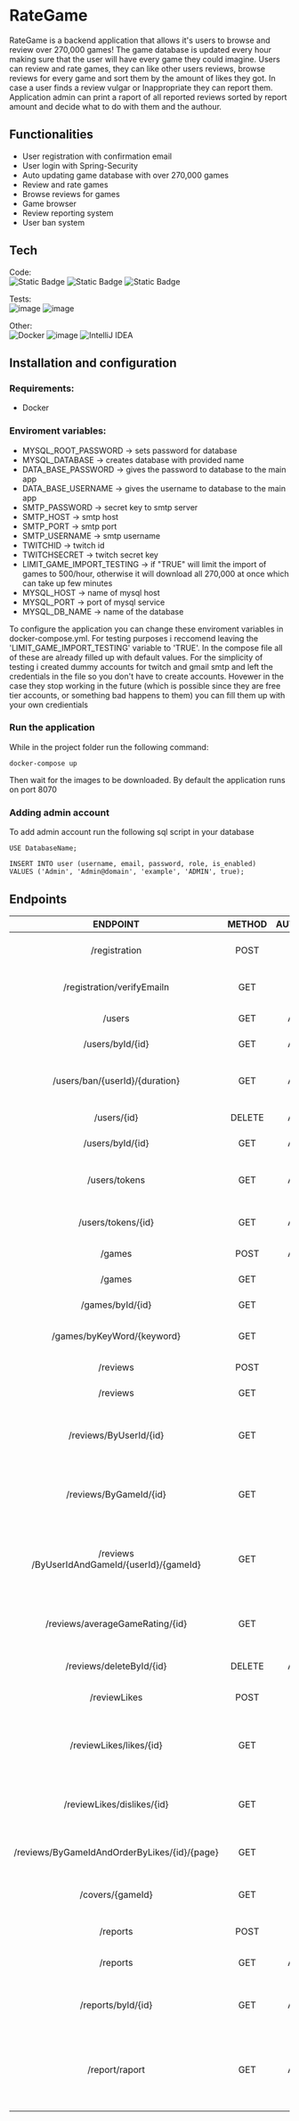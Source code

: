 # RateGame
RateGame is a backend application that allows it's users to browse and review over 270,000 games!
The game database is updated every hour making sure that the user will have every game they could imagine.
Users can review and rate games, they can like other users reviews, browse reviews for every game and sort them by the amount of likes they got.
In case a user finds a review vulgar or Inappropriate they can report them. Application admin can print a raport of all reported reviews sorted by report amount and decide what to do with them and the authour.

 

## Functionalities
  - User registration with confirmation email
  - User login with Spring-Security
  - Auto updating game database with over 270,000 games
  - Review and rate games
  - Browse reviews for games
  - Game browser
  - Review reporting system
  - User ban system


## Tech 
Code: <br>
![Static Badge](https://img.shields.io/badge/java_17-orange?style=for-the-badge&logo=openjdk&logoColor=white)
![Static Badge](https://img.shields.io/badge/Spring_Boot_3-6DB33F?style=for-the-badge&logo=spring&logoColor=white)
![Static Badge](https://img.shields.io/badge/mysql-4479A1.svg?style=for-the-badge&logo=mysql&logoColor=white)
<br>

Tests: <br>
![image](https://img.shields.io/badge/Junit5-25A162?style=for-the-badge&logo=junit5&logoColor=white)
![image](https://img.shields.io/badge/Mockito-78A641?style=for-the-badge)
<br>

Other: <br>
![Docker](https://img.shields.io/badge/docker-%230db7ed.svg?style=for-the-badge&logo=docker&logoColor=white)
![image](https://img.shields.io/badge/maven-C71A36?style=for-the-badge&logo=apachemaven&logoColor=white)
![IntelliJ IDEA](https://img.shields.io/badge/IntelliJIDEA-000000.svg?style=for-the-badge&logo=intellij-idea&logoColor=white)


## Installation and configuration
### Requirements:
  - Docker


### Enviroment variables:
  - MYSQL_ROOT_PASSWORD -> sets password for database
  - MYSQL_DATABASE -> creates database with provided name
  - DATA_BASE_PASSWORD -> gives the password to database to the main app
  - DATA_BASE_USERNAME -> gives the username to database to the main app
  - SMTP_PASSWORD -> secret key to smtp server
  - SMTP_HOST -> smtp host
  - SMTP_PORT -> smtp port
  - SMTP_USERNAME -> smtp username
  - TWITCHID -> twitch id
  - TWITCHSECRET -> twitch secret key
  - LIMIT_GAME_IMPORT_TESTING -> if "TRUE" will limit the import of games to 500/hour, otherwise it will download all 270,000 at once which can take up few minutes
  - MYSQL_HOST -> name of mysql host
  - MYSQL_PORT -> port of mysql service
  - MYSQL_DB_NAME -> name of the database

To configure the application you can change these enviroment variables in docker-compose.yml. For testing purposes i reccomend leaving the 'LIMIT_GAME_IMPORT_TESTING' variable to 'TRUE'. In the compose file all of these are already filled up with default values. For the simplicity of testing i created dummy accounts for twitch and gmail smtp and left the credentials in the file so you don't have to create accounts. Hovewer in the case they stop working in the future (which is possible since they are free tier accounts, or something bad happens to them) you can fill them up with your own credientials


### Run the application
While in the project folder run the following command:

```
docker-compose up
```
Then wait for the images to be downloaded. By default the application runs on port 8070


### Adding admin account
To add admin account run the following sql script in your database

```
USE DatabaseName;

INSERT INTO user (username, email, password, role, is_enabled) 
VALUES ('Admin', 'Admin@domain', 'example', 'ADMIN', true);
```


## Endpoints


|       ENDPOINT                                | METHOD  | AUTHORITY |         REQUEST                         |       RESPONSE                      |                    FUNCTION                                         |
|:---------------------------------------------:|:-------:|:---------:|:---------------------------------------:|:-----------------------------------:|:-------------------------------------------------------------------:|
|     /registration                             |  POST   |    NONE   |  JSON BODY (registration request)       | String (Verification Status)        | Registers new accounts                                              |
| /registration/verifyEmailn                    |  GET    |    NONE   |  Request parameter (Verification Token) | String (Verification Status)        | Activates new accounts                                              |
| /users                                        |  GET    |    ADMIN  |                                         | JSON (List of all users)            | Returns list of all users                                           |
| /users/byId/{id}                              |  GET    |    ADMIN  |  Path variable (id)                     | JSON (user)                         | Returns user by id                                                  |
| /users/ban/{userId}/{duration}                |  GET    |    ADMIN  |  Path variable (id)/(duration(days))    | JSON (userBan)                      | Bans users for specified amount of days                             |
| /users/{id}                                   | DELETE  |    ADMIN  |  Path variable (id)                     | String (Deletion status)            | Deletes user by id                                                  |
| /users/byId/{id}                              |  GET    |    ADMIN  |  Path variable (id)                     | JSON (user)                         | Returns user by id                                                  |
| /users/tokens                                 |  GET    |    ADMIN  |                                         | JSON (VeryficationToken)            | Returns list of all veryfication tokens                             |
| /users/tokens/{id}                            |  GET    |    ADMIN  |  Path variable (id)                     | JSON (VeryficationToken)            | Returns verification token by id                                    |
| /games                                        |  POST   |    ADMIN  |  JSON BODY (game)                       | JSON (game)                         | Manually adds games                                                 |
| /games                                        |  GET    |    NONE   |                                         | JSON (list of all games)            | Returns list of all games                                           | 
| /games/byId/{id}                              |  GET    |    NONE   |  Path variable (id)                     | JSON (game)                         | Returns game by id                                                  | 
| /games/byKeyWord/{keyword}                    |  GET    |    NONE   |  Path variable (keyword)                | JSON (list of matching games)       | Returns list of matching games                                      | 
| /reviews                                      |  POST   |    USER   |  JSON BODY (reviewRequest)              | JSON (review)                       | Posts reviews for games                                             | 
| /reviews                                      |  GET    |    NONE   |                                         | JSON (List of all reviews)          | Returns list of all reviews                                         |
| /reviews/ByUserId/{id}                        |  GET    |    NONE   |  Path variable (id)                     | JSON (List of all matching reviews) | Returns list of all reviews made by user with specified id          |
| /reviews/ByGameId/{id}                        |  GET    |    NONE   |  Path variable (id)                     | JSON (List of all matching reviews) | Returns list of all reviews made for game with specified id         |
| /reviews /ByUserIdAndGameId/{userId}/{gameId} |  GET    |    NONE   |  Path variable (userid)/(gameid)        | JSON (List of all matching reviews) | Returns list of all reviews made for game by user with specified id |
| /reviews/averageGameRating/{id}               |  GET    |    NONE   |  Path variable (id)                     | Byte (avg game rating)              | Returns average rating for game with specified id                   |
| /reviews/deleteById/{id}                      |  DELETE |    ADMIN  |  Path variable (id)                     | String (Deletion status)            | Deletes review by id                                                |
| /reviewLikes                                  |  POST   |    USER   |  JSON BODY (reviewLike)                 | JSON (ReviewLike)                   | Post likes/dislikes for review                                      |
| /reviewLikes/likes/{id}                       |  GET    |    NONE   |  Path variable (id)                     | Int (Like count)                    | Returns count of likes for review with specified id                 |
| /reviewLikes/dislikes/{id}                    |  GET    |    NONE   |  Path variable (id)                     | Int (Dislike count)                 | Returns count of dislikes for review with specified id              |
| /reviews/ByGameIdAndOrderByLikes/{id}/{page}  |  GET    |    NONE   |  Path variable (gameId)/(page number)   | JSON (List of sorted and paged reviews) | Returns page of sorted by likes reviews                         |
| /covers/{gameId}                              |  GET    |    NONE   |  Path variable (id)                     | JSON (cover)                        | Returns cover for game with specified id                            |
| /reports                                      |  POST   |    USER   |  JSON BODY (ReviewReportRequest)        | JSON(Report of review)              | Post ReviewReport                                                   |
| /reports                                      |  GET    |    ADMIN  |                                         |JSON (List of all reports of reviews)| Returns list of all reporst of reviews                              |
| /reports/byId/{id}                            |  GET    |    ADMIN  |  Path variable (id)                     | JSON (ReviewReport)                 | Returns report of review by report id                               |
| /report/raport                                |  GET    |    ADMIN  |                                         | JSON (Raoprt)                       | Returns raport of reported reviews (sorted by the amountof reports  |



